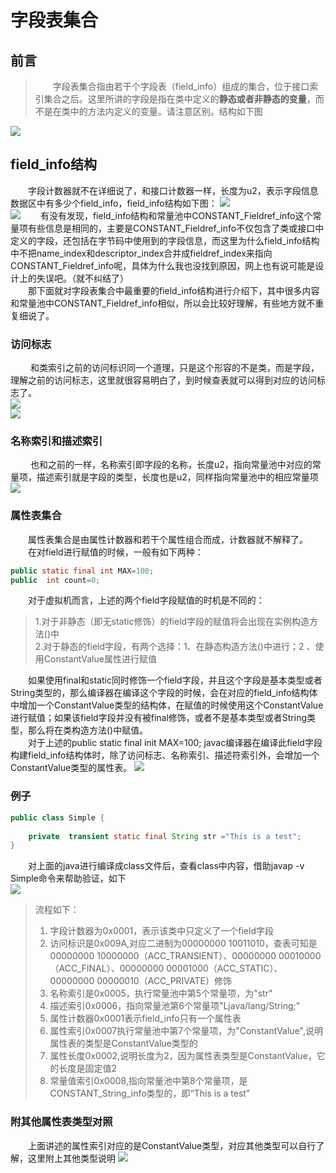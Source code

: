 # 字段表集合
## 前言
>&emsp;&emsp;字段表集合指由若干个字段表（field_info）组成的集合，位于接口索引集合之后。这里所讲的字段是指在类中定义的**静态或者非静态的变量**，而不是在类中的方法内定义的变量。请注意区别。结构如下图  

![](1.png)  
## field_info结构
&emsp;&emsp;字段计数器就不在详细说了，和接口计数器一样，长度为u2，表示字段信息数据区中有多少个field_info，field_info结构如下图：
![](2.png)  
![](3.png) 
&emsp;&emsp;有没有发现，field_info结构和常量池中CONSTANT_Fieldref_info这个常量项有些信息是相同的，主要是CONSTANT_Fieldref_info不仅包含了类或接口中定义的字段，还包括在字节码中使用到的字段信息，而这里为什么field_info结构中不把name_index和descriptor_index合并成fieldref_index来指向CONSTANT_Fieldref_info呢，具体为什么我也没找到原因，网上也有说可能是设计上的失误吧。（就不纠结了）  
&emsp;&emsp;那下面就对字段表集合中最重要的field_info结构进行介绍下，其中很多内容和常量池中CONSTANT_Fieldref_info相似，所以会比较好理解，有些地方就不重复细说了。
### 访问标志
&emsp;&emsp; 和类索引之前的访问标识同一个道理，只是这个形容的不是类，而是字段，理解之前的访问标志，这里就很容易明白了，到时候查表就可以得到对应的访问标志了。  
![](4.png)  
![](5.png) 	
### 名称索引和描述索引
&emsp;&emsp; 也和之前的一样，名称索引即字段的名称，长度u2，指向常量池中对应的常量项，描述索引就是字段的类型，长度也是u2，同样指向常量池中的相应常量项  
![](6.png) 	
### 属性表集合
&emsp;&emsp;属性表集合是由属性计数器和若干个属性组合而成，计数器就不解释了。  
&emsp;&emsp;在对field进行赋值的时候，一般有如下两种：
```java
public static final int MAX=100;  
public  int count=0;  
```
&emsp;&emsp;对于虚拟机而言，上述的两个field字段赋值的时机是不同的：
> 1.对于非静态（即无static修饰）的field字段的赋值将会出现在实例构造方法<init>()中  
2.对于静态的field字段，有两个选择：1、在静态构造方法<cinit>()中进行；2 、使用ConstantValue属性进行赋值  

&emsp;&emsp;如果使用final和static同时修饰一个field字段，并且这个字段是基本类型或者String类型的，那么编译器在编译这个字段的时候，会在对应的field_info结构体中增加一个ConstantValue类型的结构体，在赋值的时候使用这个ConstantValue进行赋值；如果该field字段并没有被final修饰，或者不是基本类型或者String类型，那么将在类构造方法<cinit>()中赋值。  
&emsp;&emsp;对于上述的public static final init MAX=100;   javac编译器在编译此field字段构建field_info结构体时，除了访问标志、名称索引、描述符索引外，会增加一个ConstantValue类型的属性表。
![](7.png)  
### 例子
```java 
public class Simple {  
  
    private  transient static final String str ="This is a test";  
}  
```
&emsp;&emsp;对上面的java进行编译成class文件后，查看class中内容，借助javap -v Simple命令来帮助验证，如下  
![](8.png)  
>流程如下：  
>1. 字段计数器为0x0001，表示该类中只定义了一个field字段  
>2. 访问标识是0x009A,对应二进制为00000000 10011010，查表可知是00000000 10000000（ACC_TRANSIENT）、00000000 00010000（ACC_FINAL）、00000000 00001000（ACC_STATIC）、00000000 00000010（ACC_PRIVATE）修饰  
>3. 名称索引是0x0005，执行常量池中第5个常量项，为"str"  
>4. 描述索引0x0006，指向常量池第6个常量项"Ljava/lang/String;"  
>5. 属性计数器0x0001表示field_info只有一个属性表  
>6. 属性索引0x0007执行常量池中第7个常量项，为"ConstantValue",说明属性表的类型是ConstantValue类型的  
>7. 属性长度0x0002,说明长度为2，因为属性表类型是ConstantValue，它的长度是固定值2  
>8. 常量值索引0x0008,指向常量池中第8个常量项，是CONSTANT_String_info类型的，即“This is a test”
### 附其他属性表类型对照
&emsp;&emsp;上面讲述的属性索引对应的是ConstantValue类型，对应其他类型可以自行了解，这里附上其他类型说明
![](9.png)  
